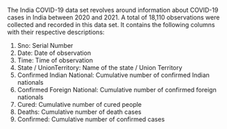 The India COVID-19 data set revolves around information about COVID-19 cases in India between 2020 and 2021. A total of 18,110 observations were collected and recorded in this data set. It contains the following columns with their respective descriptions:

1.	Sno: Serial Number
2.	Date: Date of observation
3.	Time: Time of observation
4.	State / UnionTerritory: Name of the state / Union Territory 
5.	Confirmed Indian National: Cumulative number of confirmed Indian nationals
6.	Confirmed Foreign National: Cumulative number of confirmed foreign nationals
7.	Cured: Cumulative number of cured people
8.	Deaths: Cumulative number of death cases
9.	Confirmed: Cumulative number of confirmed cases
